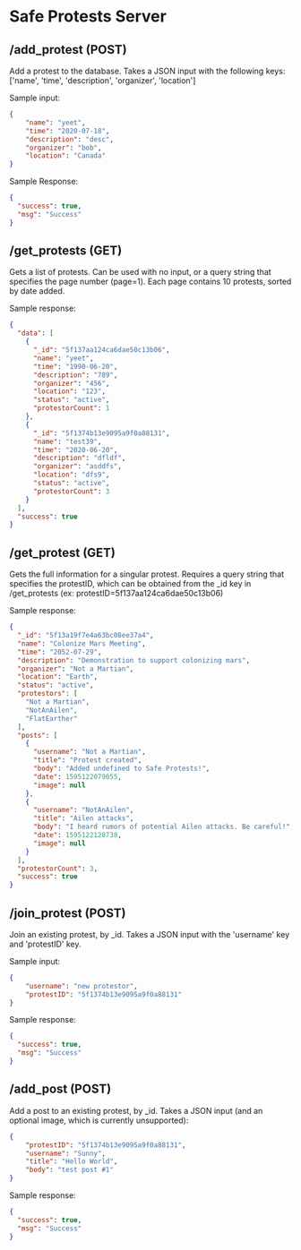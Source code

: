 # Safe Protests Server

## /add_protest (POST)

Add a protest to the database. Takes a JSON input with the following keys: ['name', 'time', 'description', 'organizer', 'location']

Sample input:
```json
{
	"name": "yeet",
	"time": "2020-07-18",
	"description": "desc",
	"organizer": "bob",
	"location": "Canada"
}
```

Sample Response:
```json
{
  "success": true,
  "msg": "Success"
}
```

## /get_protests (GET)

Gets a list of protests. Can be used with no input, or a query string that specifies the page number (page=1). Each page contains 10 protests, sorted by date added.

Sample response:
```json
{
  "data": [
    {
      "_id": "5f137aa124ca6dae50c13b06",
      "name": "yeet",
      "time": "1990-06-20",
      "description": "789",
      "organizer": "456",
      "location": "123",
      "status": "active",
      "protestorCount": 1
    },
    {
      "_id": "5f1374b13e9095a9f0a88131",
      "name": "test39",
      "time": "2020-06-20",
      "description": "dfldf",
      "organizer": "asddfs",
      "location": "dfs9",
      "status": "active",
      "protestorCount": 3
    }
  ],
  "success": true
}
```

## /get_protest (GET)

Gets the full information for a singular protest. Requires a query string that specifies the protestID, which can be obtained from the _id key in /get_protests (ex: protestID=5f137aa124ca6dae50c13b06)

Sample response:

```json
{
  "_id": "5f13a19f7e4a63bc08ee37a4",
  "name": "Colonize Mars Meeting",
  "time": "2052-07-29",
  "description": "Demonstration to support colonizing mars",
  "organizer": "Not a Martian",
  "location": "Earth",
  "status": "active",
  "protestors": [
    "Not a Martian",
    "NotAnAilen",
    "FlatEarther"
  ],
  "posts": [
    {
      "username": "Not a Martian",
      "title": "Protest created",
      "body": "Added undefined to Safe Protests!",
      "date": 1595122079055,
      "image": null
    },
    {
      "username": "NotAnAilen",
      "title": "Ailen attacks",
      "body": "I heard rumors of potential Ailen attacks. Be careful!",
      "date": 1595122128738,
      "image": null
    }
  ],
  "protestorCount": 3,
  "success": true
}
```

## /join_protest (POST)

Join an existing protest, by _id. Takes a JSON input with the 'username' key and 'protestID' key.

Sample input:

```json
{
	"username": "new protestor",
	"protestID": "5f1374b13e9095a9f0a88131"
}
```

Sample response:

```json
{
  "success": true,
  "msg": "Success"
}
```

## /add_post (POST)

Add a post to an existing protest, by _id. Takes a JSON input (and an optional image, which is currently unsupported):

```json
{
	"protestID": "5f1374b13e9095a9f0a88131",
	"username": "Sunny",
	"title": "Hello World",
	"body": "test post #1"
}
```

Sample response:
```json
{
  "success": true,
  "msg": "Success"
}
```